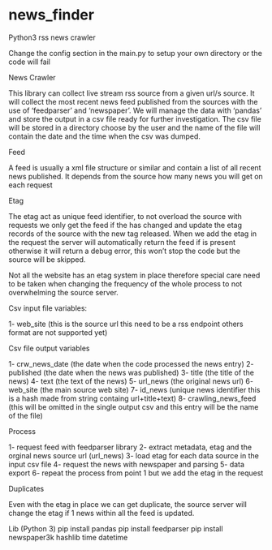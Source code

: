 # news_finder
Python3 rss news crawler

Change the config section in the main.py to setup your own directory or the code will fail  

News Crawler

This library can collect live stream rss source from a given url/s source. 
It will collect the most recent news feed published from the sources with the use of ‘feedparser’ and ‘newspaper’.
We will manage the data with ‘pandas’ and store the output in a csv file ready for further investigation. 
The csv file will be stored in a directory choose by the user and the name of the file will contain the date and the time when the csv was dumped.

Feed

A feed is usually a xml file structure or similar and contain a list of all recent news published. It depends from the source how many news you will get on each request

Etag

The etag act as unique feed identifier, to not overload the source with requests we only get the feed if the has changed and update the etag records of the source with the new tag released. When we add the etag in the request the server will automatically return the feed if is present otherwise it will return a debug error, this won’t stop the code but the source will be skipped.

Not all the website has an etag system in place therefore special care need to be taken when changing the frequency of the whole process to not overwhelming the source server.

Csv input file variables:

1-	web_site (this is the source url this need to be a rss endpoint others format are not supported yet) 

Csv file output variables

1-	crw_news_date (the date when the code processed the news entry)
2-	published (the date when the news was published)
3-	title (the title of the news)
4-	text (the text of the news)
5-	url_news  (the original news url) 
6-	web_site (the main source web site)
7-	id_news (unique news identifier this is a hash made from string containg url+title+text)
8-	crawling_news_feed (this will be omitted in the single output csv and this entry will be the name of the file) 

Process

1-	request feed with feedparser library 
2-	extract metadata, etag and the orginal news source url (url_news)
3-	load etag for each data source in the input csv file 
4-	request the news with newspaper and parsing
5-	data export
6-	repeat the process from point 1 but we add the etag in the request

Duplicates

Even with the etag in place we can get duplicate, the source server will change the etag if 1 news within all the feed is updated.


Lib (Python 3)
pip install pandas 
pip install feedparser
pip install newspaper3k
hashlib
time 
datetime
